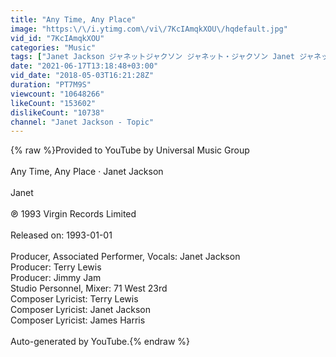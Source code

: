 ```yaml
---
title: "Any Time, Any Place"
image: "https:\/\/i.ytimg.com\/vi\/7KcIAmqkXOU\/hqdefault.jpg"
vid_id: "7KcIAmqkXOU"
categories: "Music"
tags: ["Janet Jackson ジャネットジャクソン ジャネット・ジャクソン Janet ジャネット janet／ジャネット・ジャクソン Any Time","Any Place ドンナトキモ、ドコニイテモ どんなときも、どこにいても"]
date: "2021-06-17T13:18:48+03:00"
vid_date: "2018-05-03T16:21:28Z"
duration: "PT7M9S"
viewcount: "10648266"
likeCount: "153602"
dislikeCount: "10738"
channel: "Janet Jackson - Topic"
---
```

{% raw %}Provided to YouTube by Universal Music Group<br /><br />Any Time, Any Place · Janet Jackson<br /><br />Janet<br /><br />℗ 1993 Virgin Records Limited<br /><br />Released on: 1993-01-01<br /><br />Producer, Associated  Performer, Vocals: Janet Jackson<br />Producer: Terry Lewis<br />Producer: Jimmy Jam<br />Studio  Personnel, Mixer: 71 West 23rd<br />Composer  Lyricist: Terry Lewis<br />Composer  Lyricist: Janet Jackson<br />Composer  Lyricist: James Harris<br /><br />Auto-generated by YouTube.{% endraw %}
